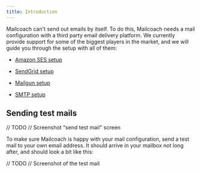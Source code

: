 ```yaml
---
title: Introduction
---
```


Mailcoach can't send out emails by itself. To do this, Mailcoach needs a mail configuration with a third party email delivery platform. We currently provide support for some of the biggest players in the market, and we will guide you through the setup with all of them:

- [Amazon SES setup](todo:link)

- [SendGrid setup](todo:link)

- [Mailgun setup](todo:link)

- [SMTP setup](todo:link)

## Sending test mails

// TODO // Screenshot "send test mail" screen

To make sure Mailcoach is happy with your mail configuration, send a test mail to your own email address. It should arrive in your mailbox not long after, and should look a bit like this:

// TODO // Screenshot of the test mail
